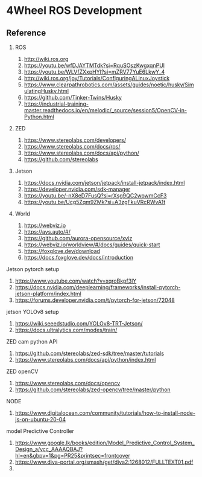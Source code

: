 # 4Wheel ROS Development

## Reference
1. ROS
   1. http://wiki.ros.org
   2. https://youtu.be/wfDJAYTMTdk?si=RquSOszKwgxqnPUl
   3. https://youtu.be/WLVfZXxpHYI?si=mZRV77YuE6LkwY_4
   4. http://wiki.ros.org/joy/Tutorials/ConfiguringALinuxJoystick
   5. https://www.clearpathrobotics.com/assets/guides/noetic/husky/SimulatingHusky.html
   6. https://github.com/Tinker-Twins/Husky
   7. https://industrial-training-master.readthedocs.io/en/melodic/_source/session5/OpenCV-in-Python.html

2. ZED
   1. https://www.stereolabs.com/developers/
   2. https://www.stereolabs.com/docs/ros/
   3. https://www.stereolabs.com/docs/api/python/
   4. https://github.com/stereolabs

3. Jetson
   1. https://docs.nvidia.com/jetson/jetpack/install-jetpack/index.html
   2. https://developer.nvidia.com/sdk-manager
   3. https://youtu.be/-nX8eD7FusQ?si=rXsg9QC2wowmCcF3
   4. https://youtu.be/Ucg5Zqm9ZMk?si=A3zgFkuVRcRWvA1t

4. World
   1. https://webviz.io
   2. https://avs.auto/#/
   3. https://github.com/aurora-opensource/xviz
   4. https://webviz.io/worldview/#/docs/guides/quick-start
   5. https://foxglove.dev/download
   6. https://docs.foxglove.dev/docs/introduction

Jetson pytorch setup
1. https://www.youtube.com/watch?v=xqroBkpf3lY
2. https://docs.nvidia.com/deeplearning/frameworks/install-pytorch-jetson-platform/index.html
3. https://forums.developer.nvidia.com/t/pytorch-for-jetson/72048

jetson YOLOv8 setup
1. https://wiki.seeedstudio.com/YOLOv8-TRT-Jetson/
2. https://docs.ultralytics.com/modes/train/

ZED cam python API
1. https://github.com/stereolabs/zed-sdk/tree/master/tutorials
2. https://www.stereolabs.com/docs/api/python/index.html

ZED openCV
1. https://www.stereolabs.com/docs/opencv
2. https://github.com/stereolabs/zed-opencv/tree/master/python

NODE
1. https://www.digitalocean.com/community/tutorials/how-to-install-node-js-on-ubuntu-20-04

model Predictive Controller
1. https://www.google.lk/books/edition/Model_Predictive_Control_System_Design_a/vcc_AAAAQBAJ?hl=en&gbpv=1&pg=PR25&printsec=frontcover
2. https://www.diva-portal.org/smash/get/diva2:1268012/FULLTEXT01.pdf
3. 

